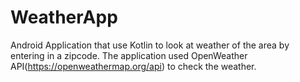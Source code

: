 # WeatherApp

Android Application that use Kotlin to look at weather of the area by entering in a zipcode.
The application used OpenWeather API(https://openweathermap.org/api) to check the weather.

